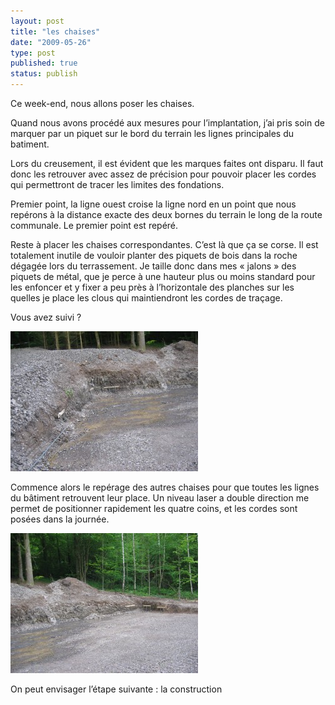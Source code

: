```yaml
---
layout: post
title: "les chaises"
date: "2009-05-26"
type: post
published: true
status: publish
---
```


Ce week-end, nous allons poser les chaises.

Quand nous avons procédé aux mesures pour l’implantation, j’ai pris soin de marquer par un piquet sur le bord du terrain les lignes principales du batiment.

Lors du creusement, il est évident que les marques faites ont disparu. Il faut donc les retrouver avec assez de précision pour pouvoir placer les cordes qui permettront de tracer les limites des fondations.

Premier point, la ligne ouest croise la ligne nord en un point que nous repérons à la distance exacte des deux bornes du terrain le long de la route communale. Le premier point est repéré.

Reste à placer les chaises correspondantes. C’est là que ça se corse. Il est totalement inutile de vouloir planter des piquets de bois dans la roche dégagée lors du terrassement. Je taille donc dans mes « jalons » des piquets de métal, que je perce à une hauteur plus ou moins standard pour les enfoncer et y fixer a peu près à l’horizontale des planches sur les quelles je place les clous qui maintiendront les cordes de traçage.

Vous avez suivi ?

 ![img_0175](/images/2009/05/img_0175-300x224.jpg "img_0175") 

Commence alors le repérage des autres chaises pour que toutes les lignes du bâtiment retrouvent leur place. Un niveau laser a double direction me permet de positionner rapidement les quatre coins, et les cordes sont posées dans la journée.

 ![img_0176](/images/2009/05/img_0176-300x224.jpg "img_0176") 

On peut envisager l’étape suivante : la construction

